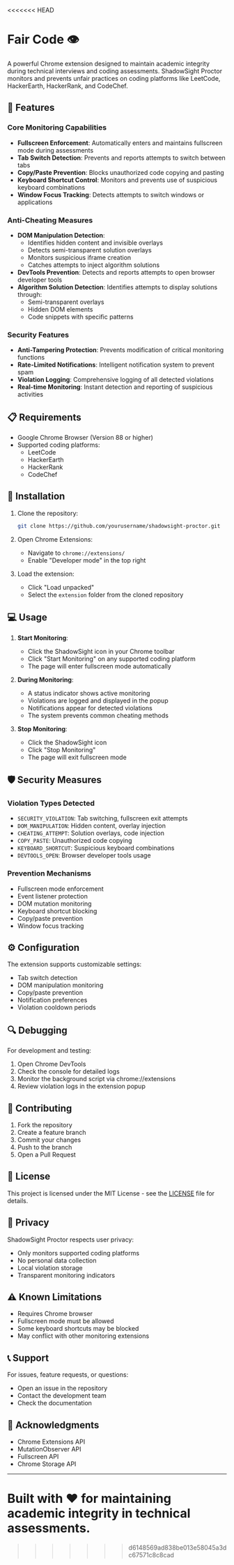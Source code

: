<<<<<<< HEAD
# Fair Code 👁️

A powerful Chrome extension designed to maintain academic integrity during technical interviews and coding assessments. ShadowSight Proctor monitors and prevents unfair practices on coding platforms like LeetCode, HackerEarth, HackerRank, and CodeChef.

## 🚀 Features

### Core Monitoring Capabilities
- **Fullscreen Enforcement**: Automatically enters and maintains fullscreen mode during assessments
- **Tab Switch Detection**: Prevents and reports attempts to switch between tabs
- **Copy/Paste Prevention**: Blocks unauthorized code copying and pasting
- **Keyboard Shortcut Control**: Monitors and prevents use of suspicious keyboard combinations
- **Window Focus Tracking**: Detects attempts to switch windows or applications

### Anti-Cheating Measures
- **DOM Manipulation Detection**: 
  - Identifies hidden content and invisible overlays
  - Detects semi-transparent solution overlays
  - Monitors suspicious iframe creation
  - Catches attempts to inject algorithm solutions
- **DevTools Prevention**: Detects and reports attempts to open browser developer tools
- **Algorithm Solution Detection**: Identifies attempts to display solutions through:
  - Semi-transparent overlays
  - Hidden DOM elements
  - Code snippets with specific patterns

### Security Features
- **Anti-Tampering Protection**: Prevents modification of critical monitoring functions
- **Rate-Limited Notifications**: Intelligent notification system to prevent spam
- **Violation Logging**: Comprehensive logging of all detected violations
- **Real-time Monitoring**: Instant detection and reporting of suspicious activities

## 📋 Requirements

- Google Chrome Browser (Version 88 or higher)
- Supported coding platforms:
  - LeetCode
  - HackerEarth
  - HackerRank
  - CodeChef

## 🔧 Installation

1. Clone the repository:
   ```bash
   git clone https://github.com/yourusername/shadowsight-proctor.git
   ```

2. Open Chrome Extensions:
   - Navigate to `chrome://extensions/`
   - Enable "Developer mode" in the top right

3. Load the extension:
   - Click "Load unpacked"
   - Select the `extension` folder from the cloned repository

## 💻 Usage

1. **Start Monitoring**:
   - Click the ShadowSight icon in your Chrome toolbar
   - Click "Start Monitoring" on any supported coding platform
   - The page will enter fullscreen mode automatically

2. **During Monitoring**:
   - A status indicator shows active monitoring
   - Violations are logged and displayed in the popup
   - Notifications appear for detected violations
   - The system prevents common cheating methods

3. **Stop Monitoring**:
   - Click the ShadowSight icon
   - Click "Stop Monitoring"
   - The page will exit fullscreen mode

## 🛡️ Security Measures

### Violation Types Detected
- `SECURITY_VIOLATION`: Tab switching, fullscreen exit attempts
- `DOM_MANIPULATION`: Hidden content, overlay injection
- `CHEATING_ATTEMPT`: Solution overlays, code injection
- `COPY_PASTE`: Unauthorized code copying
- `KEYBOARD_SHORTCUT`: Suspicious keyboard combinations
- `DEVTOOLS_OPEN`: Browser developer tools usage

### Prevention Mechanisms
- Fullscreen mode enforcement
- Event listener protection
- DOM mutation monitoring
- Keyboard shortcut blocking
- Copy/paste prevention
- Window focus tracking

## ⚙️ Configuration

The extension supports customizable settings:
- Tab switch detection
- DOM manipulation monitoring
- Copy/paste prevention
- Notification preferences
- Violation cooldown periods

## 🔍 Debugging

For development and testing:
1. Open Chrome DevTools
2. Check the console for detailed logs
3. Monitor the background script via chrome://extensions
4. Review violation logs in the extension popup

## 🤝 Contributing

1. Fork the repository
2. Create a feature branch
3. Commit your changes
4. Push to the branch
5. Open a Pull Request

## 📝 License

This project is licensed under the MIT License - see the [LICENSE](LICENSE) file for details.

## 🔐 Privacy

ShadowSight Proctor respects user privacy:
- Only monitors supported coding platforms
- No personal data collection
- Local violation storage
- Transparent monitoring indicators

## ⚠️ Known Limitations

- Requires Chrome browser
- Fullscreen mode must be allowed
- Some keyboard shortcuts may be blocked
- May conflict with other monitoring extensions

## 📞 Support

For issues, feature requests, or questions:
- Open an issue in the repository
- Contact the development team
- Check the documentation

## 🙏 Acknowledgments

- Chrome Extensions API
- MutationObserver API
- Fullscreen API
- Chrome Storage API

---

Built with ❤️ for maintaining academic integrity in technical assessments.
=======

>>>>>>> d6148569ad838be013e58045a3dc67571c8c8cad
